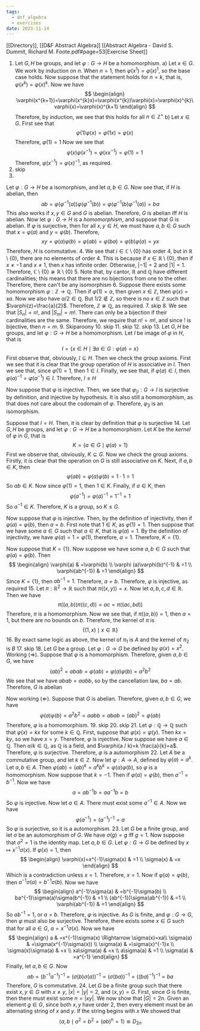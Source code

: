 ```yaml
---
tags:
  - dnf_algebra
  - exercises
date: 2023-11-14
---
```

[[Directory]], [[D&F Abstract Algebra]]
[[Abstract Algebra - David S. Dummit, Richard M. Foote.pdf#page=53|Exercise Sheet]]
1. Let ${} G, H {}$ be groups, and let $\varphi:G\to{}H {}$ be a homomorphism. 
a)
Let ${} x \in G$. We work by induction on $n$. When ${} n=1$, then $\varphi(x^{1})=\varphi (x)^{1}$, so the base case holds. Now suppose that the statement holds for ${} n=k {}$, that is, ${} \varphi(x^{k})=\varphi(x)^{k} {}$. Now we have
$$
\begin{align}
\varphi(x^{k+1})=\varphi(x^{k}x)=\varphi(x^{k})\varphi(x)=\varphi(x)^{k}\varphi(x)=\varphi(x)^{k+1}
\end{align}
$$
Therefore, by induction, we see that this holds for all ${} n \in  \mathbb{Z}^{+} {}$
b) 
Let ${} x \in G {}$. First see that
$$
\varphi(1)\varphi(x)=\varphi(1x)=\varphi (x)
$$
Therefore, ${} \varphi(1)=1 {}$
Now we see that
$$
\varphi(x)\varphi(x^{-1})=\varphi (x x^{-1})=\varphi(1)=1
$$
Therefore, ${} \varphi(x^{-1})=\varphi(x)^{-1}$, as required.
2. skip
3. 
Let $\varphi:G\to{}H {}$ be a isomorphism, and let ${} a,\, b \in G$. Now see that, if $H {}$ is abelian, then
$$
ab=\varphi(\varphi ^{-1}(a))\varphi(\varphi ^{-1}(b))=\varphi(\varphi ^{-1}(b)\varphi ^{-1}(a))=ba
$$
This also works if ${} x,\, y\in G {}$ and $G$ is abelian. Therefore, $G$ is abelian iff $H$ is abelian.
Now let ${} \varphi :G\to{}H {}$ is a *homomorphism*, and suppose that ${} G$ is abelian. If $\varphi$ is surjective, then for all ${} x,\, y \in H {}$, we must have ${} a,\, b \in G$ such that ${} x=\varphi(a) {}$ and ${} y=\varphi(b) {}$. Therefore, 
$$
xy=\varphi (a)\varphi(b)=\varphi(ab)=\varphi(ba)=\varphi (b)\varphi(a)=yx
$$
Therefore, $H {}$ is commutative.
4. 
We see that ${} i \in \mathbb{C}\setminus \{ 0 \} {}$ has order $4$, but in ${} \mathbb{R}\setminus \{ 0 \} {}$, there are no elements of order 4. This is because if ${} x \in \mathbb{R}\setminus \{ 0 \}$, then if $x\neq-1 {}$ and ${} x\neq 1 {}$, then $x$ has infinite order. Otherwise, ${} |-1|=2$ and $|1|=1$. Therefore, ${} \mathbb{C}\setminus \{ 0 \}\not\cong\mathbb{R}\setminus \{ 0 \}$
5. 
Note that, by cantor, $\mathbb{R}$ and $\mathbb{Q}$ have different cardinalities; this means that there are no bijections from one to the other. Therefore, there can't be any isomorphism
6. 
Suppose there exists some homomorphism $\varphi:\mathbb{Z}\to{}\mathbb{Q}$. Then if ${} \varphi(1)=a {}$, then given ${} x \in \mathbb{Z} {}$, then $\varphi(x)=xa$. Now we also have ${} a / 2 \in \mathbb{Q}$. But $1/2 \notin \mathbb{Z}$, so there is no ${} x \in \mathbb{Z} {}$ such that $\varphi(z)=\frac{a}{2}$. Therefore, ${} \mathbb{Z} \not\cong\mathbb{Q} {}$, as required.
7. skip
8. 
We see that ${} |S_{n}|=n! {}$, and ${} |S_{m}|=m!$. There can only be a bijection if their cardinalities are the same. Therefore, we require that ${} n! =m!$, and since $!$ is bijective, then ${} n=m {}$.
9. Skiparoony
10. skip
11. skip 
12. skip
13. 
Let ${} G, H {}$ be groups, and let ${} \varphi :G\to{}H {}$ be a homomorphism. Let $I$ be image of $\varphi$ in $H {}$, that is
$$
I=\{ x \in H\mid \exists a \in G:\varphi(a)=x \}
$$First observe that, obviously, ${} I\subseteq H {}$. Then we check the group axioms. First we see that it is clear that the group operation of ${} H {}$ is associative in ${} I {}$. Then we see that, since ${} \varphi(1)=1 {}$, then ${} 1 \in I {}$. Finally, we see that, if ${} \varphi(a) \in I$, then ${} \varphi(a)^{-1}=\varphi(a^{-1})\in I$. Therefore, $I\leq H$

Now suppose that $\varphi$ is injective. Then, we see that $\varphi_{|I}:G\to{}I {}$ is surjective by definition, and injective by hypothesis. It is also still a homomorphism, as that does not care about the codomain of $\varphi$. Therefore, $\varphi_{|I} {}$ is an isomorphism.

Suppose that $I=H {}$. Then, it is clear by definition that $\varphi {}$ is surjective
14. 
Let ${} G, H {}$ be groups, and let $\varphi:G\to{}H {}$ be a homomorphism. Let ${} K {}$ be the *kernel* of ${} \varphi {}$ in $G$, that is
$$
K=\{ a \in G\mid\varphi(a)=1 \}
$$First we observe that, obviously, ${} K\subseteq G {}$. Now we check the group axioms. Firstly, it is clear that the operation on $G {}$ is still associative on $K$. Next, if ${} a,\, b \in K$, then 
$$
\varphi(ab)=\varphi(a)\varphi(b)=1\cdot 1=1
$$
So ${} ab \in K {}$. Now since ${} \varphi(1)=1 {}$, then ${} 1 \in K {}$. Finally, if ${} a \in K$, then 
$$
\varphi(a^{-1})=\varphi (a)^{-1}=1^{-1}=1
$$
So ${} a^{-1} \in K$. Therefore, $K$ is a group, so $K\leq G {}$.

Now suppose that ${} \varphi {}$ is injective. Then, by the definition of injectivity, then if ${} \varphi(a)=\varphi(b) {}$, then ${} a=b {}$. First note that ${} 1 \in K {}$, as $\varphi(1)=1 {}$. Then suppose that we have some ${} a \in G {}$ such that ${} a \in K {}$, that is ${} \varphi(a)=1$. By the definition of injectivity, we have $\varphi(a)=1=\varphi(1)$, therefore, ${} a=1$. Therefore, $K=\{ 1 \}$.

Now suppose that $K=\{ 1 \}$. Now suppose we have some ${} a,\, b \in G {}$ such that ${} \varphi(a)=\varphi(b) {}$. Then
$$
\begin{align}
 \varphi(a) & =\varphi(b)   \\
\varphi (a)\varphi(b)^{-1} & =1 \\
\varphi(ab^{-1}) & =1
 \end{align}
$$
Since ${} K=\{ 1 \} {}$, then ${} ab^{-1}=1 {}$. Therefore, ${} a=b {}$. Therefore, $\varphi$ is injective, as required
15. 
Let $\pi:\mathbb{R}^{2}\to{}\mathbb{R}$ such that ${} \pi((x,\, y))=x$. Now let $a,\, b,\, c,\, d\in \mathbb{R}$. Then we have
$$
\pi((a,\, b))\pi((c,\, d))=ac=\pi((ac,\,  bd))
$$Therefore, $\pi$ is a homomorphism. Now we see that, if ${} \pi((a,\, b))=1 {}$, then $a=1$, but there are no bounds on $b {}$. Therefore, the kernel of $\pi {}$ is
$$
\{ (1,\, x)\mid x \in \mathbb{R} \}
$$
16. By exact same logic as above, the kernel of ${} \pi_{1} {}$ is ${} A {}$ and the kernel of ${} \pi_{2} {}$ is ${} B$
17. 
skip
18. 
Let $G$ be a group. Let $\varphi:G\to{}G$ be defined by $\varphi(x)=x^{2}$.
Working ${} (\Rightarrow )$. Suppose that $\varphi$ is a homomorphism. Therefore, given $a,\, b \in G {}$, we have
$$
(ab)^{2}=abab=\varphi(ab)=\varphi(a)\varphi(b)=a^{2}b^{2}
$$
We see that we have ${} abab=a a b b {}$, so by the cancellation law, $ba=ab$. Therefore, $G {}$ is abelian

Now working ${} (\Leftarrow )$. Suppose that $G$ is abelian. Therefore, given ${} a,\,  b \in G {}$, we have
$$
\varphi(a)\varphi(b)=a^{2}b^{2}=a a b b=abab=(ab)^{2}=\varphi(ab)
$$
Therefore, $\varphi$ is a homomorphism. 
19. skip
20. skip
21. 
Let ${} \varphi:\mathbb{Q}\to{}\mathbb{Q} {}$ such that ${} \varphi(x)=kx {}$ for some ${} k \in \mathbb{Q}$. First, suppose that ${} \varphi(x)=\varphi(y) {}$. Then ${} kx=ky$, so we have ${} x=y$. Therefore, $\varphi$ is injective. Now suppose we have ${} a \in \mathbb{Q} {}$. Then ${} a / k \in \mathbb{Q} {}$, as $\mathbb{Q}$ is a field, and $\varphi(a / k)=k \frac{a}{k}=a$. Therefore, $\varphi$ is surjective. Therefore, $\varphi$ is a automorphism
22. 
Let $A$ be a commutative group, and let ${} k \in \mathbb{Z} {}$. Now let ${} \varphi:A\to{}A {}$, defined by ${} \varphi(a)=a^{k}$. Let ${} a,\, b \in A {}$. Then ${} \varphi(ab)=(ab)^{k}=a^{k}b^{k}=\varphi (a)\varphi (b) {}$, so $\varphi$ is a homomorphism. Now suppose that ${} k=-1$. Then if ${} \varphi(a)=\varphi (b) {}$, then $a^{-1}=b^{-1}$. Now we have
$$
a=ab^{-1}b=a a^{-1}b=b
$$So $\varphi$ is injective. 
Now let $a \in A {}$. There must exist some ${} a^{-1} \in A {}$. Now we have
$$
\varphi(a^{-1})=(a^{-1})^{-1}=a
$$
So $\varphi$ is surjective, so it is a automorphism.
23. 
Let $G {}$ be a finite group, and let ${} \sigma$ be an automorphism of $G$. We have ${} \sigma(g)=g {}$ iff ${} g=1$. Now suppose that ${} \sigma^{2}=1$ is the identity map. Let $a,\, b \in G$. Let $\varphi:G\to{}G {}$ be defined by ${} x\mapsto x^{-1}\sigma(x) {}$. If ${} \varphi(x)=1 {}$, then
$$
\begin{align}
 \varphi(x)=x^{-1}\sigma(x) & =1   \\
\sigma(x) & =x
 \end{align}
$$Which is a contradiction unless ${} x=1 {}$. Therefore, $x=1 {}$.
Now if ${} \varphi(a)=\varphi(b) {}$, then ${} a^{-1}\sigma(a)=b^{-1}\sigma(b) {}$. Now we have
$$
\begin{align}
a^{-1}\sigma(a) & =b^{-1}\sigma(b) \\
ba^{-1}\sigma(a)\sigma(b^{-1}) & =1 \\
(ab^{-1})\sigma(ab^{-1}) & =1 \\
\varphi(ab^{-1}) & =1
\end{align}
$$
So ${} ab^{-1}=1 {}$, or ${} a=b$. Therefore, $\varphi$ is injective. As $G$ is finite, and $\varphi:G\to{}G {}$, then $\varphi$ must also be surjective. Therefore, there exists some ${} x \in G {}$ such that for all ${} a \in G$, ${} a=x^{-1}\sigma(x) {}$. Now we have
$$
\begin{align}
a & =x^{-1}\sigma(x) \Rightarrow \sigma(x)=xa\\
\sigma(a) & =\sigma(x^{-1}\sigma(x)) \\
\sigma(a) & =\sigma(x)^{-1}x \\
\sigma(x)\sigma(a) & =x \\
xa\sigma(a) & =x \\
a\sigma(a) & =1 \\
\sigma(a) & =a^{-1}
\end{align}
$$Finally, let $a,\, b \in G$. Now
$$
ab=(b^{-1}a^{-1})^{-1}=(\sigma(b)\sigma(a))^{-1}=(\sigma(ba))^{-1}=( (ba)^{-1} )^{-1}=ba
$$
Therefore, $G$ is commutative.
24. 
Let $G$ be a finite group such that there exist ${} x,\, y \in G {}$ with ${} x\neq y {}$, ${} |x|=|y|=2 {}$, and $\langle x,\, y \rangle =G. {}$ First, since ${} G$ is finite, then there must exist some ${} n=|xy| {}$. We now show that ${} |G|=2n {}$. Given an element $g \in G {}$, since both ${} x,\, y {}$ have order $2 {}$, then every element must be an alternating string of $x {}$ and $y {}$. If the string begins with $x$
We showed that 
$$
\langle a,\, b\mid a^{2}=b^{2}=(ab)^{n}=1 \rangle\cong D_{2n} 
$$
